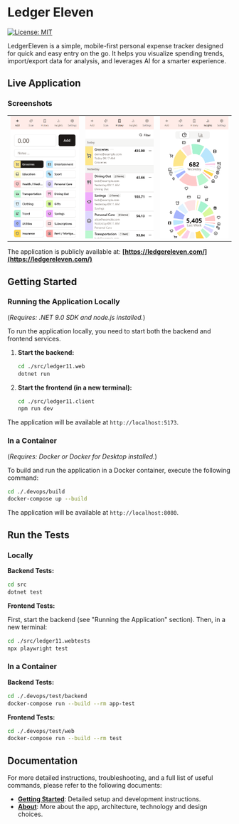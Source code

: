 # Ledger Eleven

[![License: MIT](https://img.shields.io/badge/License-MIT-yellow.svg)](./LICENSE)

LedgerEleven is a simple, mobile-first personal expense tracker designed for quick and easy entry on the go. It helps you visualize spending trends, import/export data for analysis, and leverages AI for a smarter experience.

## Live Application

### Screenshots

<table>
  <tr>
    <td><img src="./assets/images/screenshot-add.png" alt="Add Transaction" width="250"/></td>
    <td><img src="./assets/images/screenshot-hostory.png" alt="Transaction History" width="250"/></td>
    <td><img src="./assets/images/screenshot-insights.png" alt="Spending Insights" width="250"/></td>
  </tr>
</table>

The application is publicly available at: **[https://ledgereleven.com/](https://ledgereleven.com/)**

## Getting Started

### Running the Application Locally

(_Requires: .NET 9.0 SDK and node.js installed._)

To run the application locally, you need to start both the backend and frontend services.

1.  **Start the backend:**
    ```bash
    cd ./src/ledger11.web
    dotnet run
    ```

2.  **Start the frontend (in a new terminal):**
    ```bash
    cd ./src/ledger11.client
    npm run dev
    ```

The application will be available at `http://localhost:5173`.

### In a Container

(_Requires: Docker or Docker for Desktop installed._)

To build and run the application in a Docker container, execute the following command:

```bash
cd ./.devops/build
docker-compose up --build
```

The application will be available at `http://localhost:8080`.

## Run the Tests

### Locally

**Backend Tests:**
```bash
cd src
dotnet test
```

**Frontend Tests:**

First, start the backend (see "Running the Application" section). Then, in a new terminal:
```bash
cd ./src/ledger11.webtests
npx playwright test
```

### In a Container

**Backend Tests:**
```bash
cd ./.devops/test/backend
docker-compose run --build --rm app-test
```

**Frontend Tests:**
```bash
cd ./.devops/test/web
docker-compose run --build --rm test
```

## Documentation

For more detailed instructions, troubleshooting, and a full list of useful commands, please refer to the following documents:

*   **[Getting Started](./docs/getting-started/index.md)**: Detailed setup and development instructions.
*   **[About](./docs/welcome.md)**: More about the app, architecture, technology and design choices.


